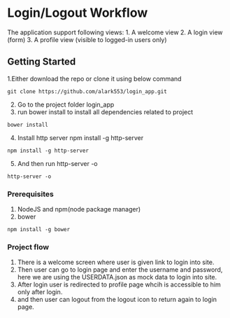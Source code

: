 # Login/Logout Workflow

The application support following views:
	1. A welcome view
	2. A login view (form)
	3. A profile view (visible to logged-in users only)

## Getting Started
  1.Either download the repo or clone it using below command
  ```
  git clone https://github.com/alark553/login_app.git
  ```   
  2. Go to the project folder login_app
  3. run bower install to install all dependencies related to project
  ```
  bower install
  ```   
  4. Install http server npm install -g http-server
  ```
  npm install -g http-server
  ```   
  5. And then run http-server -o
  ```
  http-server -o
  ```   

### Prerequisites

  1. NodeJS and npm(node package manager)
  2. bower 
  ```
  npm install -g bower
  ```   


### Project flow

  1. There is a welcome screen where user is given link to login into site.
  2. Then user can go to login page and enter the username and password, here we are using the USERDATA.json as mock data to login into site.
  3. After login user is redirected to profile page whcih is accessible to him only after login.
  4. and then user can logout from the logout icon to return again to login page.


